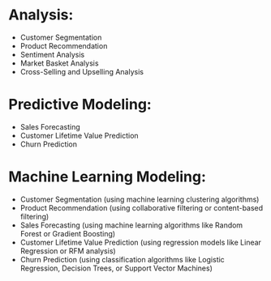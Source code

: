 # Analysis:

- Customer Segmentation 
- Product Recommendation 
- Sentiment Analysis 
- Market Basket Analysis 
- Cross-Selling and Upselling Analysis

# Predictive Modeling:

- Sales Forecasting
- Customer Lifetime Value Prediction
- Churn Prediction

# Machine Learning Modeling:

- Customer Segmentation (using machine learning clustering algorithms)
- Product Recommendation (using collaborative filtering or content-based filtering)
- Sales Forecasting (using machine learning algorithms like Random Forest or Gradient Boosting)
- Customer Lifetime Value Prediction (using regression models like Linear Regression or RFM analysis)
- Churn Prediction (using classification algorithms like Logistic Regression, Decision Trees, or Support Vector Machines)